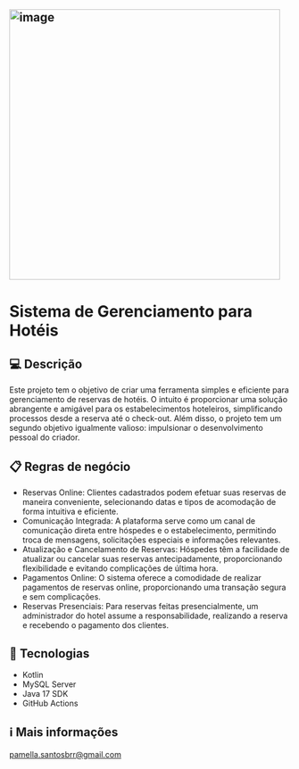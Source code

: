 ## <img width="485" alt="image" src="https://github.com/PamellaFer/hotelEase/assets/143462705/f27e2927-c862-4ed9-9a31-443328386550">

# Sistema de Gerenciamento para Hotéis 

## 💻 Descrição
Este projeto tem o objetivo de criar uma ferramenta simples e eficiente para gerenciamento de reservas de hotéis. O intuito é proporcionar uma solução abrangente e amigável para os estabelecimentos hoteleiros, simplificando processos desde a reserva até o check-out. Além disso, o projeto tem um segundo objetivo igualmente valioso: impulsionar o desenvolvimento pessoal do criador.


## 📋 Regras de negócio
- Reservas Online: Clientes cadastrados podem efetuar suas reservas de maneira conveniente, selecionando datas e tipos de acomodação de forma intuitiva e eficiente.
- Comunicação Integrada: A plataforma serve como um canal de comunicação direta entre hóspedes e o estabelecimento, permitindo troca de mensagens, solicitações especiais e informações relevantes.
- Atualização e Cancelamento de Reservas: Hóspedes têm a facilidade de atualizar ou cancelar suas reservas antecipadamente, proporcionando flexibilidade e evitando complicações de última hora.
- Pagamentos Online: O sistema oferece a comodidade de realizar pagamentos de reservas online, proporcionando uma transação segura e sem complicações.
- Reservas Presenciais: Para reservas feitas presencialmente, um administrador do hotel assume a responsabilidade, realizando a reserva e recebendo o pagamento dos clientes.


## 🚀 Tecnologias
- Kotlin
- MySQL Server
- Java 17 SDK
- GitHub Actions

## ℹ️ Mais informações
pamella.santosbrr@gmail.com


